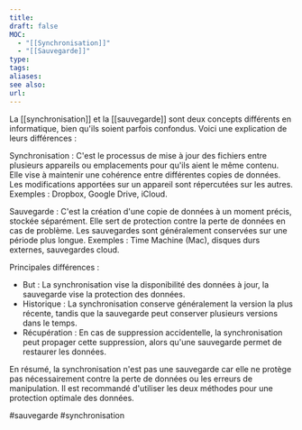 ```yaml
---
title: 
draft: false
MOC:
  - "[[Synchronisation]]"
  - "[[Sauvegarde]]"
type: 
tags: 
aliases: 
see also: 
url:
---
```

La [[synchronisation]] et la [[sauvegarde]] sont deux concepts différents en informatique, bien qu'ils soient parfois confondus. Voici une explication de leurs différences :

Synchronisation :
C'est le processus de mise à jour des fichiers entre plusieurs appareils ou emplacements pour qu'ils aient le même contenu.
Elle vise à maintenir une cohérence entre différentes copies de données.
Les modifications apportées sur un appareil sont répercutées sur les autres.
Exemples : Dropbox, Google Drive, iCloud.

Sauvegarde :
C'est la création d'une copie de données à un moment précis, stockée séparément.
Elle sert de protection contre la perte de données en cas de problème.
Les sauvegardes sont généralement conservées sur une période plus longue.
Exemples : Time Machine (Mac), disques durs externes, sauvegardes cloud.

Principales différences :
- But : La synchronisation vise la disponibilité des données à jour, la sauvegarde vise la protection des données.
- Historique : La synchronisation conserve généralement la version la plus récente, tandis que la sauvegarde peut conserver plusieurs versions dans le temps.
- Récupération : En cas de suppression accidentelle, la synchronisation peut propager cette suppression, alors qu'une sauvegarde permet de restaurer les données.

En résumé, la synchronisation n'est pas une sauvegarde car elle ne protège pas nécessairement contre la perte de données ou les erreurs de manipulation. Il est recommandé d'utiliser les deux méthodes pour une protection optimale des données.

#sauvegarde #synchronisation 